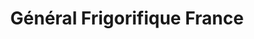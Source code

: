 ---
title: "Général Frigorifique France"
url: /rennes/general-frigorifique-france/
shop: appareil ménager
---